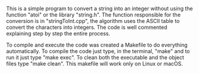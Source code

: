 This is a simple program to convert a string into an integer without using the function "atoi"
or the library "string.h". The function responsible for the conversion is in "stringToInt.cpp", the algorithm uses the ASCII table to convert the characters into integers. 
The code is well commented explaining step by step the entire process.


To compile and execute the code was created a Makefile to do everything automatically. To compile the code just type, in the terminal, "make" and to run it just type "make exec". To clean both the executable and the object files type "make clean". This makefile will work only on Linux or macOS.

 
